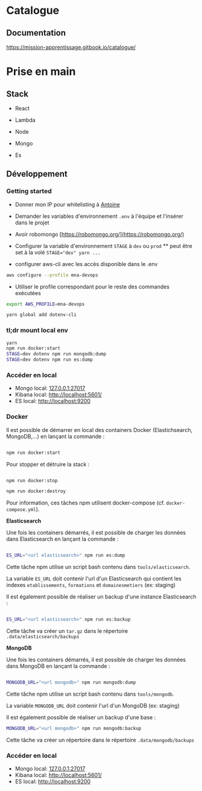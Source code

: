 # Catalogue

## Documentation

https://mission-apprentissage.gitbook.io/catalogue/

# Prise en main

## Stack

- React

- Lambda

- Node

- Mongo

- Es

## Développement

### Getting started

- Donner mon IP pour whitelisting à [Antoine](https://github.com/Gethi)

- Demander les variables d'environnement `.env` à l'équipe et l'insérer dans le projet

- Avoir robomongo [https://robomongo.org/](https://robomongo.org/)

- Configurer la variable d'environnement `STAGE` à `dev` ou `prod`
  \*\* peut être set à la volé `STAGE="dev" yarn ...`
- configurer aws-cli avec les accès disponible dans le .env

```bash
aws configure --profile mna-devops
```

- Utiliser le profile correspondant pour le reste des commandes exécutées

```bash
export AWS_PROFILE=mna-devops
```

```bash
yarn global add dotenv-cli
```

### tl;dr mount local env

```bash
yarn
npm run docker:start
STAGE=dev dotenv npm run mongodb:dump
STAGE=dev dotenv npm run es:dump
```

### Accéder en local

- Mongo local: [127.0.0.1:27017](http://127.0.01:27017)
- Kibana local: [http://localhost:5601/](http://localhost:5601/)
- ES local: [http://localhost:9200](http://localhost:9200)

### Docker

Il est possible de démarrer en local des containers Docker \(Elastichsearch, MongoDB,...\) en lançant la commande :

```bash

npm run docker:start

```

Pour stopper et détruire la stack :

```bash

npm run docker:stop

npm run docker:destroy

```

Pour information, ces tâches npm utilisent docker-compose \(cf. `docker-compose.yml`\).

**Elasticsearch**

Une fois les containers démarrés, il est possible de charger les données dans Elasticsearch en lançant la commande :

```bash

ES_URL="<url elasticsearch>" npm run es:dump

```

Cette tâche npm utilise un script bash contenu dans `tools/elasticsearch`.

La variable `ES_URL` doit contenir l'url d'un Elasticsearch qui contient les indexes `etablissements`, `formations` et `domainesmetiers` \(ex: staging\)

Il est également possible de réaliser un backup d'une instance Elasticsearch :

```bash

ES_URL="<url elasticsearch>" npm run es:backup

```

Cette tâche va créer un `tar.gz` dans le répertoire `.data/elasticsearch/backups`

**MongoDB**

Une fois les containers démarrés, il est possible de charger les données dans MongoDB en lançant la commande :

```bash

MONGODB_URL="<url mongodb>" npm run mongodb:dump

```

Cette tâche npm utilise un script bash contenu dans `tools/mongodb`.

La variable `MONGODB_URL` doit contenir l'url d'un MongoDB \(ex: staging\)

Il est également possible de réaliser un backup d'une base :

```bash
MONGODB_URL="<url mongodb>" npm run mongodb:backup
```

Cette tâche va créer un répertoire dans le répertoire `.data/mongodb/backups`

### Accéder en local

- Mongo local: [127.0.0.1:27017](http://127.0.01:27017)
- Kibana local: [http://localhost:5601/](http://localhost:5601/)
- ES local: [http://localhost:9200](http://localhost:9200)
